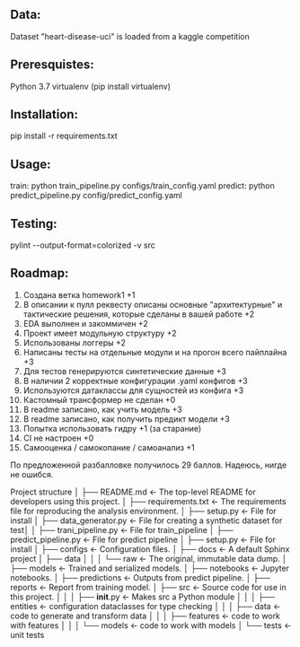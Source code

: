 ## Data:

Dataset "heart-disease-uci" is loaded from a kaggle competition

## Preresquistes:

Python 3.7
virtualenv (pip install virtualenv)

## Installation:

pip install -r requirements.txt

## Usage:

train: python train_pipeline.py configs/train_config.yaml
predict: python predict_pipeline.py config/predict_config.yaml

## Testing:

pylint --output-format=colorized -v src


## Roadmap:

1. Создана ветка homework1 +1
2. В описании к пулл реквесту описаны основные "архитектурные" и тактические решения, которые сделаны в вашей работе +2
3. EDA выполнен и закоммичен +2
4. Проект имеет модульную структуру +2
5. Использованы логгеры	+2
6. Написаны тесты на отдельные модули и на прогон всего пайплайна +3
7. Для тестов генерируются синтетические данные +3
8. В наличии 2 корректные конфигурации .yaml конфигов +3
9. Используются датаклассы для сущностей из конфига +3
10. Кастомный трансформер не сделан +0
11. В readme записано, как учить модель +3
12. В readme записано, как получить предикт модели +3
13. Попытка использовать гидру +1 (за старание)
14. CI не настроен +0
15. Самооценка / самокопание / самоанализ +1

По предложенной разбалловке получилось 29 баллов. Надеюсь, нигде не ошибся.


Project structure
│
├── README.md             <- The top-level README for developers using this project.
│
├── requirements.txt      <- The requirements file for reproducing the analysis environment.
│
├── setup.py              <- File for install
│
├── data_generator.py  	  <- File for creating a synthetic dataset for test│
│
├── trani_pipeline.py     <- File for train_pipeline
│
├── predict_pipeline.py   <- File for predict pipeline
│
├── setup.py              <- File for install
│
├── configs               <- Configuration files.
│
├── docs                  <- A default Sphinx project
│
├── data
│	│
│   └── raw               <- The original, immutable data dump.
│
├── models                <- Trained and serialized models.
│
├── notebooks             <- Jupyter notebooks.
│
├── predictions           <- Outputs from predict pipeline.
│
├── reports               <- Report from training model.
│
├── src                   <- Source code for use in this project.
│	│
│   ├── __init__.py       <- Makes src a Python module
│   │
│   ├── entities          <- configuration dataclasses for type checking
│   │
│   ├── data              <- code to generate and transform data
│	│
│   ├── features          <- code to work with features
│   │
│   └── models            <- code to work with models
│
└── tests                 <- unit tests
